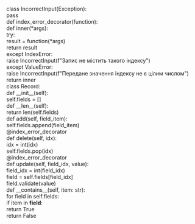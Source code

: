 class IncorrectInput(Exception):  
    pass  
def index_error_decorator(function):  
    def inner(*args):  
        try:  
            result = function(*args)  
            return result  
        except IndexError:  
            raise IncorrectInput(f"Запис не містить такого індексу")  
        except ValueError:  
            raise IncorrectInput(f"Передане значення індексу не є цілим числом")  
    return inner  
class Record:  
    def \_\_init\_\_(self):  
        self.fields = []  
    def \_\_len\_\_(self):  
        return len(self.fields)  
    def add(self, field_item):  
        self.fields.append(field_item)  
    @index_error_decorator  
    def delete(self, idx):  
        idx = int(idx)  
        self.fields.pop(idx)  
    @index_error_decorator  
    def update(self, field_idx, value):  
        field_idx = int(field_idx)  
        field = self.fields[field_idx]  
        field.validate(value)  
    def \_\_contains\_\_(self, item: str):  
        for field in self.fields:  
            if item in **field**:  
                return True  
        return False  

